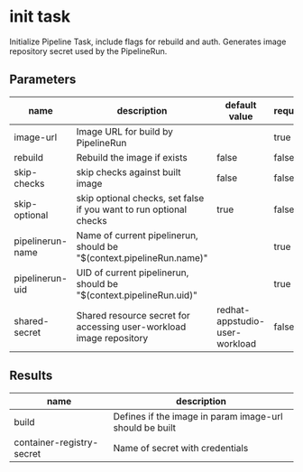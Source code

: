 # init task

Initialize Pipeline Task, include flags for rebuild and auth. Generates image repository secret used by the PipelineRun.

## Parameters
|name|description|default value|required|
|---|---|---|---|
|image-url|Image URL for build by PipelineRun||true|
|rebuild|Rebuild the image if exists|false|false|
|skip-checks|skip checks against built image|false|false|
|skip-optional| skip optional checks, set false if you want to run optional checks |true|false|
|pipelinerun-name|Name of current pipelinerun, should be "$(context.pipelineRun.name)"||true|
|pipelinerun-uid|UID of current pipelinerun, should be "$(context.pipelineRun.uid)"||true|
|shared-secret|Shared resource secret for accessing user-workload image repository|redhat-appstudio-user-workload|false|

## Results
|name|description|
|---|---|
|build|Defines if the image in param image-url should be built|
|container-registry-secret|Name of secret with credentials|

